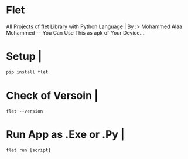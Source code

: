 # Flet
All Projects of flet Library with Python Language | By :> Mohammed Alaa Mohammed -- You Can Use This as apk of Your Device....

# Setup |
```python
pip install flet
```
# Check of Versoin |
```
flet --version
```
# Run App as .Exe or .Py |
```
flet run [script]
```

